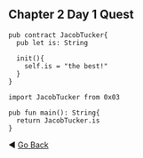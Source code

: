 ## Chapter 2 Day 1 Quest

```cadence
pub contract JacobTucker{
  pub let is: String
  
  init(){
    self.is = "the best!"
  }
}
```

```cadence
import JacobTucker from 0x03

pub fun main(): String{
  return JacobTucker.is
}
```
:arrow_backward: [Go Back](README.md)
